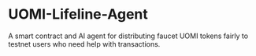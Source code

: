 # UOMI-Lifeline-Agent
A smart contract and AI agent for distributing faucet UOMI tokens fairly to testnet users who need help with transactions.
